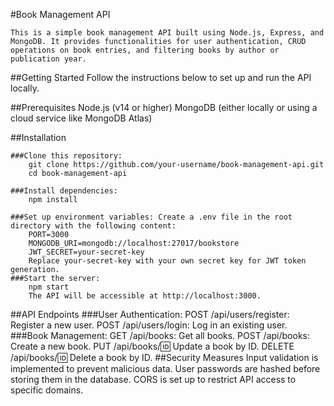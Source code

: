 #Book Management API

    This is a simple book management API built using Node.js, Express, and MongoDB. It provides functionalities for user authentication, CRUD operations on book entries, and filtering books by author or publication year.

##Getting Started
    Follow the instructions below to set up and run the API locally.

##Prerequisites
    Node.js (v14 or higher)
    MongoDB (either locally or using a cloud service like MongoDB Atlas)

##Installation

    ###Clone this repository:
        git clone https://github.com/your-username/book-management-api.git
        cd book-management-api

    ###Install dependencies:
        npm install

    ###Set up environment variables: Create a .env file in the root directory with the following content:
        PORT=3000
        MONGODB_URI=mongodb://localhost:27017/bookstore
        JWT_SECRET=your-secret-key
        Replace your-secret-key with your own secret key for JWT token generation.
    ###Start the server:
        npm start
        The API will be accessible at http://localhost:3000.
##API Endpoints
    ###User Authentication:
        POST /api/users/register: Register a new user.
        POST /api/users/login: Log in an existing user.
    ###Book Management:
        GET /api/books: Get all books.
        POST /api/books: Create a new book.
        PUT /api/books/:id: Update a book by ID.
        DELETE /api/books/:id: Delete a book by ID.
##Security Measures
    Input validation is implemented to prevent malicious data.
    User passwords are hashed before storing them in the database.
CORS is set up to restrict API access to specific domains.
